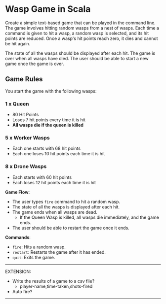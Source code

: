 # Wasp Game in Scala

Create a simple text-based game that can be played in the command line. The game involves hitting random wasps from a nest of wasps. Each time a command is given to hit a wasp, a random wasp is selected, and its hit points are reduced. Once a wasp's hit points reach zero, it dies and cannot be hit again.

The state of all the wasps should be displayed after each hit. The game is over when all wasps have died. The user should be able to start a new game once the game is over.

## Game Rules

You start the game with the following wasps:

### 1 x Queen

- 80 Hit Points
- Loses 7 hit points every time it is hit
- **All wasps die if the queen is killed**

### 5 x Worker Wasps

- Each one starts with 68 hit points
- Each one loses 10 hit points each time it is hit

### 8 x Drone Wasps

- Each starts with 60 hit points
- Each loses 12 hit points each time it is hit

**Game Flow**:

- The user types `fire` command to hit a random wasp.
- The state of all the wasps is displayed after each hit.
- The game ends when all wasps are dead.
    - If the Queen Wasp is killed, all wasps die immediately, and the game ends.
- The user should be able to restart the game once it ends.

**Commands**:

- `fire`: Hits a random wasp.
- `restart`: Restarts the game after it has ended.
- `quit`: Exits the game.

---

EXTENSION:

- Write the results of a game to a csv file?
    - player-name,time-taken,shots-fired
- Auto fire?

---